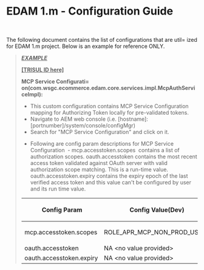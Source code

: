 
    
# EDAM 1.m - Configuration Guide
    
<div class="3D&quot;Section1&quot;">
        
<br>

The following document contains the list of configurations that are util=
ized for EDAM 1.m project. Below is an example for reference ONLY.
> 
> 
> <span style=""><u>*<strong>EXAMPLE</strong>*</u></span>
> 
> <span style=""><u>**[TRISUL ID here]**</u></span>
> 
> 
> <p><span style=""><strong>MCP Service Configurati=
> on(</strong><strong>com.wsgc.ecommerce.edam.core.services.impl.McpAuthServiceImpl):</strong></span></p>
> <ul>
> <li><span style="">This custom configuration contains MCP Service Configuration mapping for Authorizing Token locally for pre-validated tokens.</span></li>
> <li><span style="">Navigate to AEM web console (i.e. [hostname]:[portnumber]/system/console/configMgr)</span></li>
> <li><span style="">Search for "MCP Service Configuration" and click on it.</span></li>
> <li><p><span style="">Following are config param descriptions for&nbsp;MCP Service Configuration &nbsp;-</span>  
> <span style="">mcp.accesstoken.scopes &nbsp;contains a list of authorization scopes.</span>  
> <span style="">oauth.accesstoken contains the most recent access token validated against OAuth server with valid authorization scope matching. This is a run-time value.</span>  
> <span style="">oauth.accesstoken.expiry&nbsp;contains the expiry epoch of the last verified access token and this value can't be configured by user and its run time value.</span></p></li>
> </ul>
> <div class="">
> <table class="" style="">
> <colgroup>
> <col style="">
> <col style="">
> <col style="">
> <col>
> <col>
> <col style="">
> <col style="">
> </colgroup>
> <thead>
> <tr>
> <th style="" class="3D&quot;confluenceTh&quot;"><p><span style="" >&nbsp;Config Param</span></p></th>
> <th style="" class="3D&quot;confluenceTh&quot;"><p><span style="" >Config Value(Dev)</span></p></th>
> <th style="" class="3D&quot;confluenceTh&quot;"><p><span style="" >Config Value(QA)</span></p></th>
> <th colspan="3D&quot;1&quot;" class="3D&quot;confluenceTh&quot;"><span style="">Config Value(RGS)</span></th>
> <th colspan="3D&quot;1&quot;" class="3D&quot;confluenceTh&quot;"><span style="">Config Value(PERF)</span></th>
> <th style="" class="3D&quot;confluenceTh&quot;"><p><span style="" >Config Value(UAT)</span></p></th>
> <th style="" class="3D&quot;confluenceTh&quot;"><p><span style="" >Config Value(PROD)</span></p></th>
> </tr>
> </thead>
> <tbody>
> <tr>
> <td style="" class="3D&quot;confluenceTd&quot;"><span style="" >mcp.accesstoken.scopes</span></td>
> <td style="" class="3D&quot;confluenceTd&quot;"><p><span style="" >ROLE_APR_MCP_NON_PROD_USERS</span></p></td>
> <td style="" class="3D&quot;confluenceTd&quot;"><p><span style="" >ROLE_APR_MCP_NON_PROD_USERS</span></p></td>
> <td colspan="3D&quot;1&quot;" class="3D&quot;confluenceTd&quot;"><span style="">ROLE_APR_MCP_NON_PROD_USERS</span></td>
> <td colspan="3D&quot;1&quot;" class="3D&quot;confluenceTd&quot;"><span style="">ROLE_APR_MCP_NON_PROD_USERS</span></td>
> <td style="" class="3D&quot;confluenceTd&quot;"><p><span style="" >ROLE_APR_MCP_NON_PROD_USERS</span></p></td>
> <td style="" class="3D&quot;confluenceTd&quot;"><p><span style="" >ROLE_APR_MCP_PROD_USERS</span></p></td>
> </tr>
> <tr>
> <td style="" class="3D&quot;confluenceTd&quot;"><span style="" >oauth.accesstoken</span></td>
> <td style="" class="3D&quot;confluenceTd&quot;"><span style="" >NA &lt;no value provided&gt;</span></td>
> <td style="" class="3D&quot;confluenceTd&quot;"><span style="" >NA &lt;no value provided&gt;</span></td>
> <td colspan="3D&quot;1&quot;" class="3D&quot;confluenceTd&quot;"><span style="">NA &lt;no value provided&gt;</span></td>
> <td colspan="3D&quot;1&quot;" class="3D&quot;confluenceTd&quot;"><span style="">NA &lt;no value provided&gt;</span></td>
> <td style="" class="3D&quot;confluenceTd&quot;"><span style="" >NA &lt;no value provided&gt;</span></td>
> <td style="" class="3D&quot;confluenceTd&quot;"><span style="" >NA &lt;no value provided&gt;</span></td>
> </tr>
> <tr>
> <td style="" class="3D&quot;confluenceTd&quot;"><span style="" >oauth.accesstoken.expiry</span></td>
> <td style="" class="3D&quot;confluenceTd&quot;"><span style="" >NA &lt;no value provided&gt;</span></td>
> <td style="" class="3D&quot;confluenceTd&quot;"><span style="" >NA &lt;no value provided&gt;</span></td>
> <td colspan="3D&quot;1&quot;" class="3D&quot;confluenceTd&quot;"><span style="">NA &lt;no value provided&gt;</span></td>
> <td colspan="3D&quot;1&quot;" class="3D&quot;confluenceTd&quot;"><span style="">NA &lt;no value provided&gt;</span></td>
> <td style="" class="3D&quot;confluenceTd&quot;"><span style="" >NA &lt;no value provided&gt;</span></td>
> <td style="" class="3D&quot;confluenceTd&quot;"><span style="" >NA &lt;no value provided&gt;</span></td>
> </tr>

> </tbody>
> </table>
> </div>
</div>